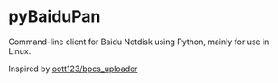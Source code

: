 pyBaiduPan
==========

Command-line client for Baidu Netdisk using Python, mainly for use in Linux.

Inspired by [oott123/bpcs_uploader](https://github.com/oott123/bpcs_uploader)
